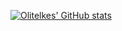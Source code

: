 [![Olitelkes' GitHub stats](https://github-readme-stats.vercel.app/api?username=olitelkes&show_icons=true&theme=tokyonight)](https://github.com/anuraghazra/github-readme-stats)
